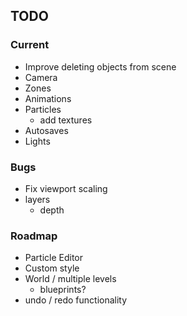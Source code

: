 
## TODO

### Current
- Improve deleting objects from scene
- Camera
- Zones
- Animations
- Particles
  - add textures
- Autosaves
- Lights

### Bugs
- Fix viewport scaling
- layers
  - depth

### Roadmap
- Particle Editor
- Custom style
- World / multiple levels
  - blueprints?
- undo / redo functionality
